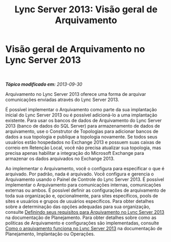 ﻿---
title: 'Lync Server 2013: Visão geral de Arquivamento'
TOCTitle: Visão geral de Arquivamento
ms:assetid: 1e3c2ef1-f561-4f57-8b6a-7d78addc1ed1
ms:mtpsurl: https://technet.microsoft.com/pt-br/library/JJ204729(v=OCS.15)
ms:contentKeyID: 49306072
ms.date: 05/19/2016
mtps_version: v=OCS.15
ms.translationtype: HT
---

# Visão geral de Arquivamento no Lync Server 2013

 

_**Tópico modificado em:** 2013-09-30_

Arquivamento no Lync Server 2013 oferece uma forma de arquivar comunicações enviadas através do Lync Server 2013.

É possível implementar o Arquivamento como parte da sua implantação inicial do Lync Server 2013 ou é possível adicioná-lo a uma implantação existente. Para usar os bancos de dados de Arquivamento do Lync Server 2013 (banco de dados do SQL Server) para armazenamento de dados de arquivamento, use o Construtor de Topologias para adicionar bancos de dados a sua topologia e publique a topologia novamente. Se todos seus usuários estão hospedados no Exchange 2013 e possuem suas caixas de correio em Retenção Local, você não precisa atualizar sua topologia, mas precisa apenas habilitar a integração do Microsoft Exchange para armazenar os dados arquivados no Exchange 2013.

Ao implementar o Arquivamento, você o configura para especificar o que é arquivado. Por padrão, nada é arquivado. Você configura e gerencia o Arquivamento usando o Painel de Controle do Lync Server 2013. É possível implementar o Arquivamento para comunicações internas, comunicações externas ou ambos. É possível definir as configurações de arquivamento de toda sua organização e, opcionalmente, para sites específicos, pools de sites e usuários e grupos de usuários específicos. Para obter detalhes sobre a determinação das opções adequadas para sua organização, consulte [Definindo seus requisitos para Arquivamento no Lync Server 2013](lync-server-2013-defining-your-requirements-for-archiving.md) na documentação de Planejamento. Para obter detalhes sobre como as políticas de Arquivamento e configurações são implementadas, consulte [Como o arquivamento funciona no Lync Server 2013](lync-server-2013-how-archiving-works.md) na documentação de Planejamento, Implantação ou Operações.

